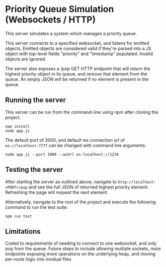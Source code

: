 # Priority Queue Simulation (Websockets / HTTP)

This server simulates a system which manages a priority queue.

This server connects to a specified websocket, and listens for emitted objects. Emitted objects are considered valid if they're parsed into a JS object with top-level fields "priority" and "timestamp" populated. Invalid objects are ignored.

The server also exposes a /pop GET HTTP endpoint that will return the highest priority object in its queue, and remove that element from the queue. An empty JSON will be returned if no element is present in the queue.

## Running the server

This server can be run from the command-line using npm after cloning the project.

```shell
npm install
node app.js
```

The default port of 3000, and default ws connection url of `ws://localhost:7777` can be changed with command line arguments:
```shell
node app.js --port 1000 --wsUrl ws:localhost://1234
```

## Testing the server

After starting the server as outlined above, navigate to `http://localhost:<PORT>/pop` and see the full JSON of returned highest priority element. Refreshing the page will request the next element.

Alternatively, navigate to the root of the project and execute the following command to run the test suite:
```shell
npm run test
```

## Limitations

Coded to requirements of needing to connect to one websocket, and only pop from the queue. Future steps to include allowing multiple sockets, more endpoints exposing more operations on the underlying heap, and moving per-route logic into invidual files

